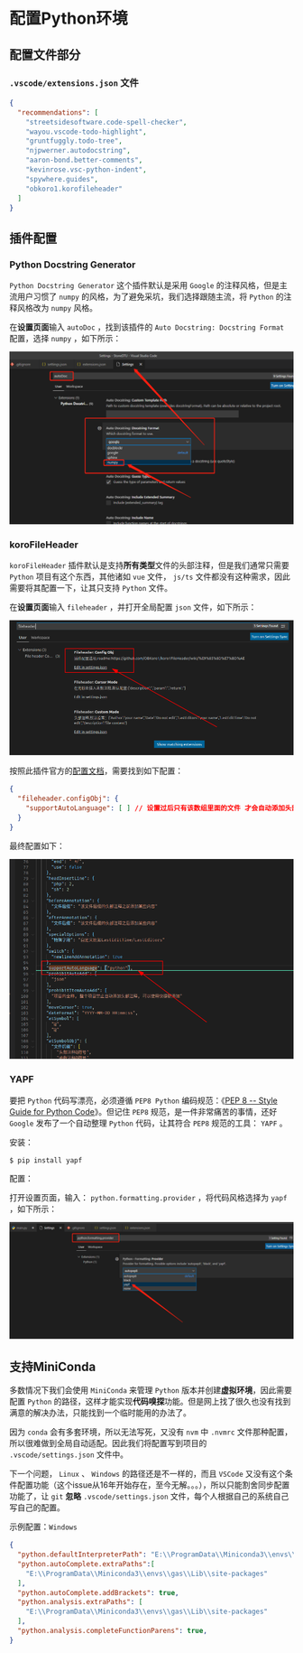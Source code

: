 # 配置Python环境

## 配置文件部分

### `.vscode/extensions.json` 文件

```json
{
  "recommendations": [
    "streetsidesoftware.code-spell-checker",
    "wayou.vscode-todo-highlight",
    "gruntfuggly.todo-tree",
    "njpwerner.autodocstring",
    "aaron-bond.better-comments",
    "kevinrose.vsc-python-indent",
    "spywhere.guides",
    "obkoro1.korofileheader"
  ]
}
```

## 插件配置

### Python Docstring Generator

`Python Docstring Generator` 这个插件默认是采用 `Google` 的注释风格，但是主流用户习惯了 `numpy` 的风格，为了避免采坑，我们选择跟随主流，将 `Python` 的注释风格改为 `numpy` 风格。

在**设置页面**输入 `autoDoc` ，找到该插件的 `Auto Docstring: Docstring Format` 配置，选择 `numpy` ，如下所示：

![PythonDocstring插件配置numpy风格](assets/images/PythonDocstring插件配置numpy风格.png)

### koroFileHeader

`koroFileHeader` 插件默认是支持**所有类型**文件的头部注释，但是我们通常只需要 `Python` 项目有这个东西，其他诸如 `vue` 文件， `js/ts` 文件都没有这种需求，因此需要将其配置一下，让其只支持 `Python` 文件。

在**设置页面**输入 `fileheader` ，并打开全局配置 `json` 文件，如下所示：

![进入kora1FileHeader插件配置方式](assets/images/进入kora1FileHeader插件配置方式.png)

按照此插件官方的[配置文档](https://github.com/OBKoro1/koro1FileHeader/wiki/%E9%85%8D%E7%BD%AE)，需要找到如下配置：

```json
{
  "fileheader.configObj": {
    "supportAutoLanguage": [ ] // 设置过后只有该数组里面的文件 才会自动添加头部注释
  }
}
```

最终配置如下：

![kora1FileHeader插件白名单配置](assets/images/kora1FileHeader插件白名单配置.png)

### YAPF

要把 `Python` 代码写漂亮，必须遵循 `PEP8 Python` 编码规范：《[PEP 8 -- Style Guide for Python Code](https://www.python.org/dev/peps/pep-0008/)》。但记住 `PEP8` 规范，是一件非常痛苦的事情，还好 `Google` 发布了一个自动整理 `Python` 代码，让其符合 `PEP8` 规范的工具： `YAPF` 。

安装：

```shell
$ pip install yapf
```

配置：

打开设置页面，输入： `python.formatting.provider` ，将代码风格选择为 `yapf` ，如下所示：

![YAPF代码风格配置](assets/images/YAPF代码风格配置.png)

## 支持MiniConda

多数情况下我们会使用 `MiniConda` 来管理 `Python` 版本并创建**虚拟环境**，因此需要配置 `Python` 的路径，这样才能实现**代码嗅探**功能。但是网上找了很久也没有找到满意的解决办法，只能找到一个临时能用的办法了。

因为 `conda` 会有多套环境，所以无法写死，又没有 `nvm` 中 `.nvmrc` 文件那种配置，所以很难做到全局自动适配。因此我们将配置写到项目的 `.vscode/settings.json` 文件中。

下一个问题， `Linux` 、 `Windows` 的路径还是不一样的，而且 `VSCode` 又没有这个条件配置功能（这个issue从16年开始存在，至今无解。。。），所以只能割舍同步配置功能了，让 `git` **忽略** `.vscode/settings.json` 文件，每个人根据自己的系统自己写自己的配置。

示例配置：`Windows`

```json
{
  "python.defaultInterpreterPath": "E:\\ProgramData\\Miniconda3\\envs\\gas",
  "python.autoComplete.extraPaths":[
    "E:\\ProgramData\\Miniconda3\\envs\\gas\\Lib\\site-packages"
  ],
  "python.autoComplete.addBrackets": true,
  "python.analysis.extraPaths": [
    "E:\\ProgramData\\Miniconda3\\envs\\gas\\Lib\\site-packages"
  ],
  "python.analysis.completeFunctionParens": true,
}
```
